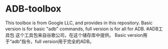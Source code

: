# ADB-toolbox
This toolbox is from Google LLC, and provides in this repository.
Basic version is for basic "adb" commands, full version is for all for ADB.
#ADB工具包
这个工具包来自谷歌公司，在这个储存库中提供。
Basic version用于“adb”指令，full version用于完全的ADB。
